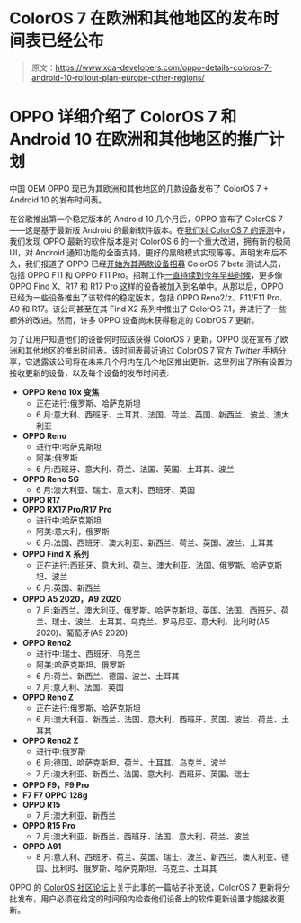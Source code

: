 # ColorOS 7 在欧洲和其他地区的发布时间表已经公布

> 原文：<https://www.xda-developers.com/oppo-details-coloros-7-android-10-rollout-plan-europe-other-regions/>

# OPPO 详细介绍了 ColorOS 7 和 Android 10 在欧洲和其他地区的推广计划

中国 OEM OPPO 现已为其欧洲和其他地区的几款设备发布了 ColorOS 7 + Android 10 的发布时间表。

在谷歌推出第一个稳定版本的 Android 10 几个月后，OPPO 宣布了 ColorOS 7——这是基于最新版 Android 的最新软件版本。在[我们对 ColorOS 7 的评测](https://www.xda-developers.com/oppo-coloros-7-review/)中，我们发现 OPPO 最新的软件版本是对 ColorOS 6 的一个重大改进，拥有新的极简 UI，对 Android 通知功能的全面支持，更好的黑暗模式实现等等。声明发布后不久，我们报道了 OPPO 已经[开始为其两款设备招募](https://www.xda-developers.com/oppo-recruits-beta-testers-coloros-7-oppo-f11-oppo-f11-pro/) ColorOS 7 beta 测试人员，包括 OPPO F11 和 OPPO F11 Pro。招聘工作[一直持续到今年早些时候](https://www.xda-developers.com/oppo-recruits-beta-testers-coloros-7-android-10-update-find-x-r17-pro/)，更多像 OPPO Find X、R17 和 R17 Pro 这样的设备被加入到名单中。从那以后，OPPO 已经为一些设备推出了该软件的稳定版本，包括 OPPO Reno2/z、F11/F11 Pro、A9 和 R17。该公司甚至在其 Find X2 系列中推出了 ColorOS 7.1，并进行了一些额外的改进。然而，许多 OPPO 设备尚未获得稳定的 ColorOS 7 更新。

为了让用户知道他们的设备何时应该获得 ColorOS 7 更新，OPPO 现在宣布了欧洲和其他地区的推出时间表。该时间表最近通过 ColorOS 7 官方 *Twitter* 手柄分享，它透露该公司将在未来几个月内在几个地区推出更新。这里列出了所有设置为接收更新的设备，以及每个设备的发布时间表:

*   **OPPO Reno 10x 变焦**
    *   正在进行:俄罗斯、哈萨克斯坦
    *   6 月:意大利、西班牙、土耳其、法国、荷兰、英国、新西兰、波兰、澳大利亚
*   **OPPO Reno**
    *   进行中:哈萨克斯坦
    *   阿美:俄罗斯
    *   6 月:西班牙、意大利、荷兰、法国、英国、土耳其、波兰
*   **OPPO Reno 5G**
    *   6 月:澳大利亚、瑞士、意大利、西班牙、英国
*   **OPPO R17**
*   **OPPO RX17 Pro/R17 Pro**
    *   进行中:哈萨克斯坦
    *   阿美:意大利，俄罗斯
    *   6 月:法国、西班牙、澳大利亚、新西兰、荷兰、英国、波兰、土耳其
*   **OPPO Find X 系列**
    *   正在进行:西班牙、意大利、荷兰、澳大利亚、法国、俄罗斯、哈萨克斯坦、波兰
    *   6 月:英国、新西兰
*   **OPPO A5 2020，A9 2020**
    *   7 月:新西兰、澳大利亚、俄罗斯、哈萨克斯坦、英国、法国、西班牙、荷兰、瑞士、波兰、土耳其、乌克兰、罗马尼亚、意大利、比利时(A5 2020)、葡萄牙(A9 2020)
*   **OPPO Reno2**
    *   进行中:瑞士、西班牙、乌克兰
    *   阿美:哈萨克斯坦、俄罗斯
    *   6 月:荷兰、新西兰、德国、波兰、土耳其
    *   7 月:意大利、法国、英国
*   **OPPO Reno Z**
    *   正在进行:俄罗斯、哈萨克斯坦
    *   6 月:澳大利亚、新西兰、法国、意大利、西班牙、英国、波兰、荷兰、土耳其
*   **OPPO Reno2 Z**
    *   进行中:俄罗斯
    *   6 月:德国、哈萨克斯坦、荷兰、土耳其、乌克兰、波兰
    *   7 月:澳大利亚、新西兰、法国、意大利、西班牙、英国、瑞士
*   **OPPO F9，F9 Pro**
*   **F7 F7 OPPO 128g**
*   **OPPO R15**
    *   7 月:澳大利亚、新西兰
*   **OPPO R15 Pro**
    *   7 月:澳大利亚、新西兰、西班牙、法国、意大利、荷兰、波兰
*   **OPPO A91**
    *   8 月:意大利、西班牙、荷兰、英国、瑞士、波兰、新西兰、澳大利亚、德国、比利时、俄罗斯、哈萨克斯坦、乌克兰、土耳其

OPPO 的 [ColorOS 社区论坛](https://community.coloros.com/forum.php?mod=viewthread&tid=43359&page=1&extra=#pid211550)上关于此事的一篇帖子补充说，ColorOS 7 更新将分批发布，用户必须在给定的时间段内检查他们设备上的软件更新设置才能接收更新。